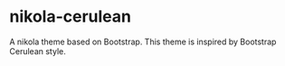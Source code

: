 # nikola-cerulean
A nikola theme based on Bootstrap.
This theme is inspired by Bootstrap Cerulean style.
